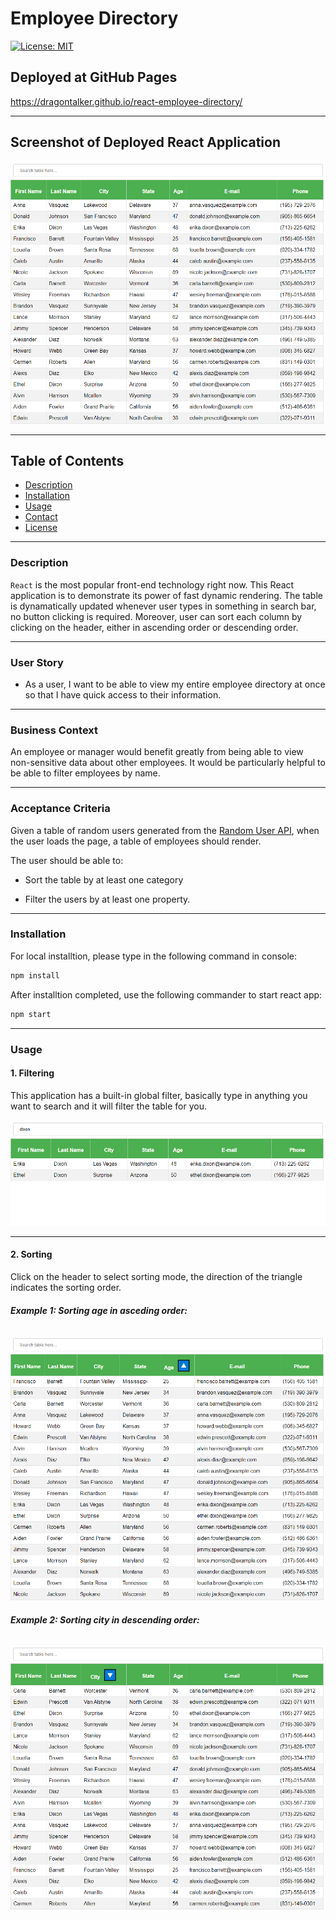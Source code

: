 # __Employee Directory__
[![License: MIT](https://img.shields.io/badge/License-MIT-yellow.svg)](https://opensource.org/licenses/MIT)

## __Deployed at GitHub Pages__
https://dragontalker.github.io/react-employee-directory/

---

## __Screenshot of Deployed React Application__
![app screenshot](./Assets/screenshot.png)

---

## __Table of Contents__
* [Description](#Description)
* [Installation](#Installation)
* [Usage](#Usage)
* [Contact](#Contact)
* [License](#License)

---

### __Description__
`React` is the most popular front-end technology right now. This React application is to demonstrate its power of fast dynamic rendering. The table is dynamatically updated whenever user types in something in search bar, no button clicking is required. Moreover, user can sort each column by clicking on the header, either in ascending order or descending order. 

---

### __User Story__

* As a user, I want to be able to view my entire employee directory at once so that I have quick access to their information.

---

### __Business Context__

An employee or manager would benefit greatly from being able to view non-sensitive data about other employees. It would be particularly helpful to be able to filter employees by name.

---

### __Acceptance Criteria__

Given a table of random users generated from the [Random User API](https://randomuser.me/), when the user loads the page, a table of employees should render. 

The user should be able to:

  * Sort the table by at least one category

  * Filter the users by at least one property.


---

### __Installation__
For local installtion, please type in the following command in console:
```bash
npm install
```

After installtion completed, use the following commander to start react app:
```bash
npm start
```

---

### __Usage__

#### __1. Filtering__
This application has a built-in global filter, basically type in anything you want to search and it will filter the table for you.

![filter screenshot](./Assets/filter.png)

---

#### __2. Sorting__
Click on the header to select sorting mode, the direction of the triangle indicates the sorting order.

###### __Example 1: Sorting age in asceding order:__
![ascending sort](./Assets/sort_age.png)

###### __Example 2: Sorting city in descending order:__
![descending sort](./Assets/sort_city.png)